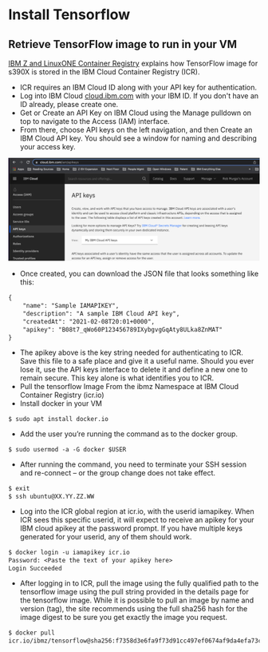 # Install Tensorflow

## Retrieve TensorFlow image to run in your VM
[IBM Z and LinuxONE Container Registry](https://ibm.github.io/ibm-z-oss-hub/main/main.html) explains how TensorFlow image for s390X is stored in the IBM Cloud Container Registry (ICR).  
- ICR requires an IBM Cloud ID along with your API key for authentication.
- Log into IBM Cloud [cloud.ibm.com](http://cloud.ibm.com/) with your IBM ID. If you don't have an ID already, please create one.
- Get or Create an API Key on IBM Cloud using the Manage pulldown on top to navigate to the Access (IAM) interface. 
- From there, choose API keys on the left navigation, and then Create an IBM Cloud API key. You should see a window for naming and describing your access key.

![IBM API Key](Lab%201%20image%200.png)
- Once created, you can download the JSON file that looks something like this: 
```
{
    "name": "Sample IAMAPIKEY",
    "description": "A sample IBM Cloud API key",
    "createdAt": "2021-02-08T20:01+0000",
    "apikey": "B08t7_qWo60P123456789IXybgvgGqAty8ULka8ZnMAT"
}
```
    
- The apikey above is the key string needed for authenticating to ICR.  Save this file to a safe place and give it a useful name. Should you ever lose it, use the API keys interface to delete it and define a new one to remain secure. This key alone is what identifies you to ICR.
- Pull the tensorflow Image From the ibmz Namespace at IBM Cloud Container Registry (icr.io) 
- Install docker in your VM
```
$ sudo apt install docker.io
```
- Add the user you’re running the command as to the docker group.  
```
$ sudo usermod -a -G docker $USER
```
- After running the command, you need to terminate your SSH session and re-connect – or the group change does not take effect.
```
$ exit
$ ssh ubuntu@XX.YY.ZZ.WW
```
     
     
- Log into the ICR global region at icr.io, with the userid iamapikey. When ICR sees this specific userid, it will expect to receive an apikey for your IBM cloud apikey at the password prompt. If you have multiple keys generated for your userid, any of them should work.
```
$ docker login -u iamapikey icr.io
Password: <Paste the text of your apikey here>
Login Succeeded
```
    
- After logging in to ICR, pull the image using the fully qualified path to the tensorflow image using the pull string provided in the details page for the tensorflow image. While it is possible to pull an image by name and version (tag), the site recommends using the full sha256 hash for the image digest to be sure you get exactly the image you request.
```
$ docker pull icr.io/ibmz/tensorflow@sha256:f7358d3e6fa9f73d91cc497ef0674af9da4efa73cbde5bb8522660a1aed3833c
```
